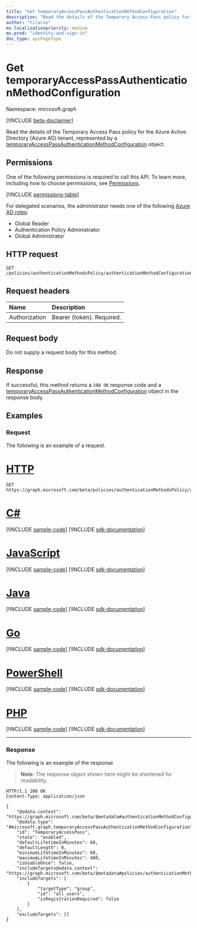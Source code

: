 ```yaml
---
title: "Get temporaryAccessPassAuthenticationMethodConfiguration"
description: "Read the details of the Temporary Access Pass policy for the Azure AD tenant, represented by a temporaryAccessPassAuthenticationMethodConfiguration object."
author: "tilarso"
ms.localizationpriority: medium
ms.prod: "identity-and-sign-in"
doc_type: apiPageType
---
```


# Get temporaryAccessPassAuthenticationMethodConfiguration
Namespace: microsoft.graph

[!INCLUDE [beta-disclaimer](../../includes/beta-disclaimer.md)]

Read the details of the Temporary Access Pass policy for the Azure Active Directory (Azure AD) tenant, represented by a [temporaryAccessPassAuthenticationMethodConfiguration](../resources/temporaryaccesspassauthenticationmethodconfiguration.md) object.

## Permissions
One of the following permissions is required to call this API. To learn more, including how to choose permissions, see [Permissions](/graph/permissions-reference).

<!-- { "blockType": "permissions", "name": "temporaryaccesspassauthenticationmethodconfiguration_get" } -->
[!INCLUDE [permissions-table](../includes/permissions/temporaryaccesspassauthenticationmethodconfiguration-get-permissions.md)]

For delegated scenarios, the administrator needs one of the following [Azure AD roles](/azure/active-directory/users-groups-roles/directory-assign-admin-roles#available-roles):

* Global Reader
* Authentication Policy Administrator
* Global Administrator

## HTTP request

<!-- {
  "blockType": "ignored"
}
-->
``` http
GET /policies/authenticationMethodsPolicy/authenticationMethodConfigurations/temporaryAccessPass
```
## Request headers
|Name|Description|
|:---|:---|
|Authorization|Bearer {token}. Required.|

## Request body
Do not supply a request body for this method.

## Response
If successful, this method returns a `200 OK` response code and a [temporaryAccessPassAuthenticationMethodConfiguration](../resources/temporaryaccesspassauthenticationmethodconfiguration.md) object in the response body.

## Examples

### Request

The following is an example of a request.

# [HTTP](#tab/http)
<!-- {
  "blockType": "request",
  "name": "get_temporaryaccesspassauthenticationmethodconfiguration"
}
-->
```msgraph-interactive
GET https://graph.microsoft.com/beta/policies/authenticationMethodsPolicy/authenticationMethodConfigurations/temporaryAccessPass
```

# [C#](#tab/csharp)
[!INCLUDE [sample-code](../includes/snippets/csharp/get-temporaryaccesspassauthenticationmethodconfiguration-csharp-snippets.md)]
[!INCLUDE [sdk-documentation](../includes/snippets/snippets-sdk-documentation-link.md)]

# [JavaScript](#tab/javascript)
[!INCLUDE [sample-code](../includes/snippets/javascript/get-temporaryaccesspassauthenticationmethodconfiguration-javascript-snippets.md)]
[!INCLUDE [sdk-documentation](../includes/snippets/snippets-sdk-documentation-link.md)]

# [Java](#tab/java)
[!INCLUDE [sample-code](../includes/snippets/java/get-temporaryaccesspassauthenticationmethodconfiguration-java-snippets.md)]
[!INCLUDE [sdk-documentation](../includes/snippets/snippets-sdk-documentation-link.md)]

# [Go](#tab/go)
[!INCLUDE [sample-code](../includes/snippets/go/get-temporaryaccesspassauthenticationmethodconfiguration-go-snippets.md)]
[!INCLUDE [sdk-documentation](../includes/snippets/snippets-sdk-documentation-link.md)]

# [PowerShell](#tab/powershell)
[!INCLUDE [sample-code](../includes/snippets/powershell/get-temporaryaccesspassauthenticationmethodconfiguration-powershell-snippets.md)]
[!INCLUDE [sdk-documentation](../includes/snippets/snippets-sdk-documentation-link.md)]

# [PHP](#tab/php)
[!INCLUDE [sample-code](../includes/snippets/php/get-temporaryaccesspassauthenticationmethodconfiguration-php-snippets.md)]
[!INCLUDE [sdk-documentation](../includes/snippets/snippets-sdk-documentation-link.md)]

---

### Response

The following is an example of the response
>**Note:** The response object shown here might be shortened for readability.

<!-- {
  "blockType": "response",
  "truncated": true,
  "@odata.type": "microsoft.graph.temporaryAccessPassAuthenticationMethodConfiguration"
}
-->
```http
HTTP/1.1 200 OK
Content-Type: application/json

{
    "@odata.context": "https://graph.microsoft.com/beta/$metadata#authenticationMethodConfigurations/$entity",
    "@odata.type": "#microsoft.graph.temporaryAccessPassAuthenticationMethodConfiguration",
    "id": "TemporaryAccessPass",
    "state": "enabled",
    "defaultLifetimeInMinutes": 60,
    "defaultLength": 8,
    "minimumLifetimeInMinutes": 60,
    "maximumLifetimeInMinutes": 480,
    "isUsableOnce": false,
    "includeTargets@odata.context": "https://graph.microsoft.com/beta/$metadata#policies/authenticationMethodsPolicy/authenticationMethodConfigurations('TemporaryAccessPass')/microsoft.graph.temporaryAccessPassAuthenticationMethodConfiguration/includeTargets",
    "includeTargets": [
        {
            "targetType": "group",
            "id": "all_users",
            "isRegistrationRequired": false
        }
    ],
    "excludeTargets": []
}
```
